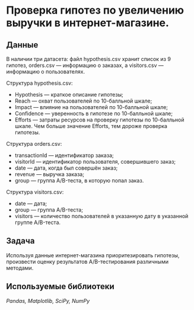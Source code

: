 # Проверка гипотез по увеличению выручки в интернет-магазине.

## Данные

В наличии три датасета: файл hypothesis.csv хранит список из 9 гипотез, orders.csv — информацию о заказах, а visitors.csv — информацию о пользователях.

Структура hypothesis.csv:
- Hypothesis — краткое описание гипотезы;
- Reach — охват пользователей по 10-балльной шкале;
- Impact — влияние на пользователей по 10-балльной шкале;
- Confidence — уверенность в гипотезе по 10-балльной шкале;
- Efforts — затраты ресурсов на проверку гипотезы по 10-балльной шкале. Чем больше значение Efforts, тем дороже проверка гипотезы.

Структура orders.csv:
- transactionId — идентификатор заказа;
- visitorId — идентификатор пользователя, совершившего заказ;
- date — дата, когда был совершён заказ;
- revenue — выручка заказа;
- group — группа A/B-теста, в которую попал заказ.

Структура visitors.csv:
- date — дата;
- group — группа A/B-теста;
- visitors — количество пользователей в указанную дату в указанной группе A/B-теста.

## Задача

Используя данные интернет-магазина приоритезировать гипотезы, произвести оценку результатов A/B-тестирования различными методами.

## Используемые библиотеки
*Pandas, Matplotlib, SciPy, NumPy*

